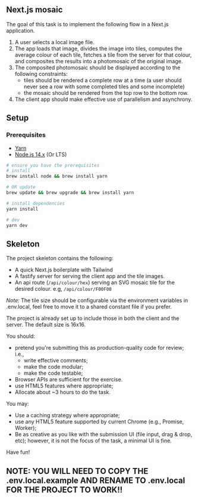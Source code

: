 ## Next.js mosaic

The goal of this task is to implement the following flow in a Next.js application.

1. A user selects a local image file.
2. The app loads that image, divides the image into tiles, computes the average
   colour of each tile, fetches a tile from the server for that colour, and
   composites the results into a photomosaic of the original image.
3. The composited photomosaic should be displayed according to the following
   constraints:
   - tiles should be rendered a complete row at a time (a user should never
     see a row with some completed tiles and some incomplete)
   - the mosaic should be rendered from the top row to the bottom row.
4. The client app should make effective use of parallelism and asynchrony.

## Setup

### Prerequisites

- [Yarn](https://yarnpkg.com/lang/en/docs/install/#mac-tab)
- [Node.js 14.x](https://nodejs.org/en/) (Or LTS)

```bash
# ensure you have the prerequisites
# install
brew install node && brew install yarn

# OR update
brew update && brew upgrade && brew install yarn

# install dependencies
yarn install

# dev
yarn dev
```

## Skeleton

The project skeleton contains the following:

- A quick Next.js boilerplate with Tailwind
- A fastify server for serving the client app and the tile images.
- An api route (`/api/colour/hex`) serving an SVG mosaic tile for the desired colour. e.g, `/api/colour/F00F00`

_Note:_
The tile size should be configurable via the environment variables in .env.local, feel free to move it to a shared constant file if you prefer.

The project is already set up to include those in both the client and the server. The default size is 16x16.

You should:

- pretend you're submitting this as production-quality code for review; i.e.,
  - write effective comments;
  - make the code modular;
  - make the code testable;
- Browser APIs are sufficient for the exercise.
- use HTML5 features where appropriate;
- Allocate about ~3 hours to do the task.

You may:

- Use a caching strategy where appropriate;
- use any HTML5 feature supported by current Chrome (e.g., Promise, Worker);
- Be as creative as you like with the submission UI (file input, drag & drop,
  etc); however, it is not the focus of the task, a minimal UI is fine.

Have fun!


## NOTE: YOU WILL NEED TO COPY THE .env.local.example AND RENAME TO .env.local FOR THE PROJECT TO WORK!!
